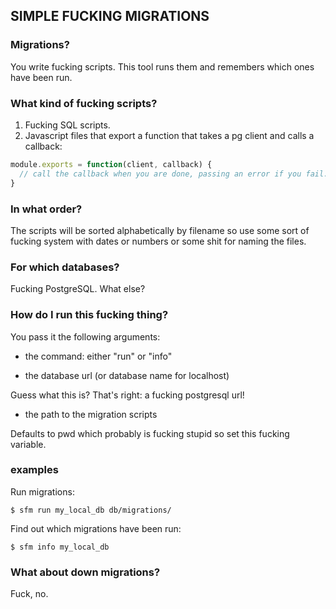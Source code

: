 ## SIMPLE FUCKING MIGRATIONS

### Migrations?

You write fucking scripts. This tool runs them and remembers which ones have been run.

### What kind of fucking scripts?
1. Fucking SQL scripts.
2. Javascript files that export a function that takes a pg client and calls a callback:

```javascript
module.exports = function(client, callback) {
  // call the callback when you are done, passing an error if you fail.
}
```

### In what order?

The scripts will be sorted alphabetically by filename so use some sort of fucking system with dates or numbers or some shit for naming the files.

### For which databases?

Fucking PostgreSQL. What else?

### How do I run this fucking thing?

You pass it the following arguments:

- the command: either "run" or "info"

- the database url (or database name for localhost)

Guess what this is? That's right: a fucking postgresql url!

- the path to the migration scripts

Defaults to pwd which probably is fucking stupid so set this fucking variable.

### examples

Run migrations:
```
$ sfm run my_local_db db/migrations/
```

Find out which migrations have been run:
```
$ sfm info my_local_db
```

### What about down migrations?
Fuck, no.
